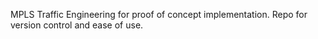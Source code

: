 MPLS Traffic Engineering for proof of concept implementation. Repo for version control and ease of use. 
